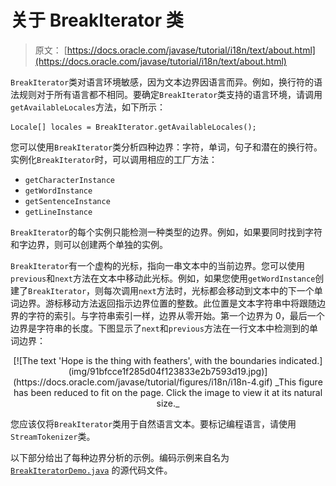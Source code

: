 # 关于 BreakIterator 类

> 原文： [https://docs.oracle.com/javase/tutorial/i18n/text/about.html](https://docs.oracle.com/javase/tutorial/i18n/text/about.html)

`BreakIterator`类对语言环境敏感，因为文本边界因语言而异。例如，换行符的语法规则对于所有语言都不相同。要确定`BreakIterator`类支持的语言环境，请调用`getAvailableLocales`方法，如下所示：

```
Locale[] locales = BreakIterator.getAvailableLocales();

```

您可以使用`BreakIterator`类分析四种边界：字符，单词，句子和潜在的换行符。实例化`BreakIterator`时，可以调用相应的工厂方法：

*   `getCharacterInstance`
*   `getWordInstance`
*   `getSentenceInstance`
*   `getLineInstance`

`BreakIterator`的每个实例只能检测一种类型的边界。例如，如果要同时找到字符和字边界，则可以创建两个单独的实例。

`BreakIterator`有一个虚构的光标，指向一串文本中的当前边界。您可以使用`previous`和`next`方法在文本中移动此光标。例如，如果您使用`getWordInstance`创建了`BreakIterator`，则每次调用`next`方法时，光标都会移动到文本中的下一个单词边界。游标移动方法返回指示边界位置的整数。此位置是文本字符串中将跟随边界的字符的索引。与字符串索引一样，边界从零开始。第一个边界为 0，最后一个边界是字符串的长度。下图显示了`next`和`previous`方法在一行文本中检测到的单词边界：

<center>[![The text 'Hope is the thing with feathers', with the boundaries indicated.](img/91bfcce1f285d04f123833e2b7593d19.jpg)](https://docs.oracle.com/javase/tutorial/figures/i18n/i18n-4.gif)
_This figure has been reduced to fit on the page.
Click the image to view it at its natural size._</center>

您应该仅将`BreakIterator`类用于自然语言文本。要标记编程语言，请使用`StreamTokenizer`类。

以下部分给出了每种边界分析的示例。编码示例来自名为 [`BreakIteratorDemo.java`](examples/BreakIteratorDemo.java) 的源代码文件。